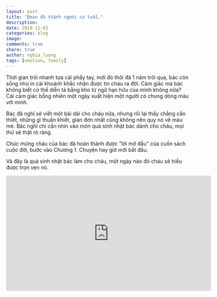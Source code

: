 ```yaml
---
layout: post
title: "Bean đã thành người có tuổi."
description: 
date: 2019-11-03
categories: blog
image: 
comments: true
share: true
author: nghia_luong
tags: [emotion, family]  
--- 
```


Thời gian trôi nhanh tựa cái phẩy tay, mới đó thôi đã 1 năm trôi qua, bác còn sống như in cái khoảnh khắc nhận được tin cháu ra đời. Cảm giác mà bác không biết có thể diễn tả bằng kho từ ngữ hạn hữu của mình không nữa? Cái cảm giác bỗng nhiên một ngày xuất hiện một người có chung dòng máu với mình. 

Bác đã nghĩ sẽ viết một bài dài cho cháu nữa, nhưng rồi lại thấy chẳng cần thiết, những gì thuần khiết, giản đơn nhất cũng không nên quy nó về màu mè. Bác nghĩ chỉ cần nhìn vào món quà sinh nhật bác dành cho cháu, mọi thứ sẽ thật rõ ràng.

Chúc mừng cháu của bác đã hoàn thành được "lời mở đầu" của cuốn sách cuộc đời, bước vào Chương 1. Chuyện hay giờ mới bắt đầu.

Và đây là quà sinh nhật bác làm cho cháu, một ngày nào đó cháu sẽ hiểu được trọn vẹn nó.

<div style="text-align: center"><iframe width="560" height="315" src="https://www.youtube.com/embed/B9ZmwH0dH3o" frameborder="0" allow="accelerometer; autoplay; encrypted-media; gyroscope; picture-in-picture" allowfullscreen></iframe>